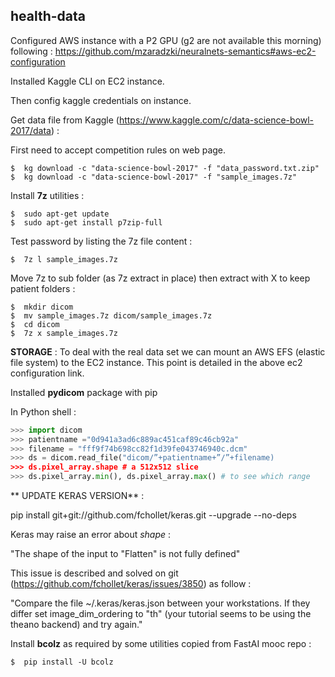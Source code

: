 ## health-data


Configured AWS instance with a P2 GPU (g2 are not available this morning) following :
https://github.com/mzaradzki/neuralnets-semantics#aws-ec2-configuration

Installed Kaggle CLI on EC2 instance.

Then config kaggle credentials on instance.

Get data file from Kaggle (https://www.kaggle.com/c/data-science-bowl-2017/data) :

First need to accept competition rules on web page.

```
$  kg download -c "data-science-bowl-2017" -f "data_password.txt.zip"
$  kg download -c "data-science-bowl-2017" -f "sample_images.7z"
```


Install **7z** utilities :

```
$  sudo apt-get update
$  sudo apt-get install p7zip-full
```

Test password by listing the 7z file content :

```
$  7z l sample_images.7z
```

Move 7z to sub folder (as 7z extract in place) then extract with X to keep patient folders :

```
$  mkdir dicom
$  mv sample_images.7z dicom/sample_images.7z
$  cd dicom
$  7z x sample_images.7z
```

**STORAGE** :
To deal with the real data set we can mount an AWS EFS (elastic file system) to the EC2 instance.
This point is detailed in the above ec2 configuration link.


Installed **pydicom** package with pip

In Python shell :
```python
>>> import dicom
>>> patientname ="0d941a3ad6c889ac451caf89c46cb92a"
>>> filename = "fff9f74b698cc82f1d39fe043746940c.dcm"
>>> ds = dicom.read_file("dicom/”+patientname+”/”+filename)
>>> ds.pixel_array.shape # a 512x512 slice
>>> ds.pixel_array.min(), ds.pixel_array.max() # to see which range
```


** UPDATE KERAS VERSION** :

pip install git+git://github.com/fchollet/keras.git --upgrade --no-deps

Keras may raise an error about *shape* :

"The shape of the input to "Flatten" is not fully defined"

This issue is described and solved on git (https://github.com/fchollet/keras/issues/3850) as follow :

"Compare the file ~/.keras/keras.json between your workstations. If they differ set image_dim_ordering to "th" (your tutorial seems to be using the theano backend) and try again."



Install **bcolz** as required by some utilities copied from FastAI mooc repo :
```
$  pip install -U bcolz
```


